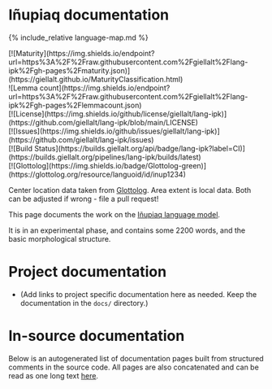 # Iñupiaq documentation

<div class="twocolumn map" markdown="1">

{% include_relative language-map.md %}

<div class="badges" markdown="1">
[![Maturity](https://img.shields.io/endpoint?url=https%3A%2F%2Fraw.githubusercontent.com%2Fgiellalt%2Flang-ipk%2Fgh-pages%2Fmaturity.json)](https://giellalt.github.io/MaturityClassification.html) <br/>
![Lemma count](https://img.shields.io/endpoint?url=https%3A%2F%2Fraw.githubusercontent.com%2Fgiellalt%2Flang-ipk%2Fgh-pages%2Flemmacount.json) <br/>
[![License](https://img.shields.io/github/license/giellalt/lang-ipk)](https://github.com/giellalt/lang-ipk/blob/main/LICENSE) <br/>
[![Issues](https://img.shields.io/github/issues/giellalt/lang-ipk)](https://github.com/giellalt/lang-ipk/issues) <br/>
[![Build Status](https://builds.giellalt.org/api/badge/lang-ipk?label=CI)](https://builds.giellalt.org/pipelines/lang-ipk/builds/latest) <br/>
[![Glottolog](https://img.shields.io/badge/Glottolog-green)](https://glottolog.org/resource/languoid/id/inup1234)
</div>

Center location data taken from [Glottolog](https://glottolog.org/). Area extent is local data. Both can be adjusted if wrong - file a pull request!

</div>

This page documents the work on the [Iñupiaq language model](http://github.com/giellalt/lang-ipk). 

It is in an experimental phase, and contains some 2200 words, and the basic morphological structure.

# Project documentation

* (Add links to project specific documentation here as needed. Keep the documentation in the `docs/` directory.)

# In-source documentation

Below is an autogenerated list of documentation pages built from structured comments in the source code. All pages are also concatenated and can be read as one long text [here](ipk.md).
